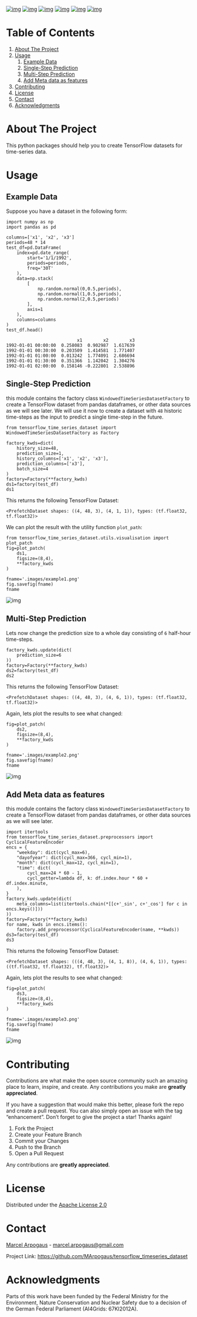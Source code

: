 [![img](https://img.shields.io/github/contributors/MArpogaus/tensorflow_timeseries_dataset.svg?style=flat-square)](https://github.com/MArpogaus/tensorflow_timeseries_dataset/graphs/contributors)
[![img](https://img.shields.io/github/forks/MArpogaus/tensorflow_timeseries_dataset.svg?style=flat-square)](https://github.com/MArpogaus/tensorflow_timeseries_dataset/network/members)
[![img](https://img.shields.io/github/stars/MArpogaus/tensorflow_timeseries_dataset.svg?style=flat-square)](https://github.com/MArpogaus/tensorflow_timeseries_dataset/stargazers)
[![img](https://img.shields.io/github/issues/MArpogaus/tensorflow_timeseries_dataset.svg?style=flat-square)](https://github.com/MArpogaus/tensorflow_timeseries_dataset/issues)
[![img](https://img.shields.io/github/license/MArpogaus/tensorflow_timeseries_dataset.svg?style=flat-square)](https://github.com/MArpogaus/tensorflow_timeseries_dataset/blob/master/LICENSE)
[![img](https://img.shields.io/badge/-LinkedIn-black.svg?style=flat-square&logo=linkedin&colorB=555)](https://linkedin.com/in/MArpogaus)


# Table of Contents

1.  [About The Project](#about-the-project)
2.  [Usage](#usage)
    1.  [Example Data](#org62ac303)
    2.  [Single-Step Prediction](#org5c0e42d)
    3.  [Multi-Step Prediction](#org31a5c64)
    4.  [Add Meta data as features](#org1c91d16)
3.  [Contributing](#contributing)
4.  [License](#license)
5.  [Contact](#contact)
6.  [Acknowledgments](#acknowledgments)


<a id="about-the-project"></a>

# About The Project

This python packages should help you to create TensorFlow datasets for time-series data.


<a id="usage"></a>

# Usage


<a id="org62ac303"></a>

## Example Data

Suppose you have a dataset in the following form:

    import numpy as np
    import pandas as pd
    
    columns=['x1', 'x2', 'x3']
    periods=48 * 14
    test_df=pd.DataFrame(
        index=pd.date_range(
            start='1/1/1992',
            periods=periods,
            freq='30T'
        ),
        data=np.stack(
            [
                np.random.normal(0,0.5,periods),
                np.random.normal(1,0.5,periods),
                np.random.normal(2,0.5,periods)
            ],
            axis=1
        ),
        columns=columns
    )
    test_df.head()

                               x1        x2        x3
    1992-01-01 00:00:00  0.258083  0.902987  1.617639
    1992-01-01 00:30:00  0.203509  1.414581  1.771407
    1992-01-01 01:00:00  0.013242  1.774091  2.686694
    1992-01-01 01:30:00  0.351366  1.142042  1.304276
    1992-01-01 02:00:00  0.158146 -0.222801  2.538896


<a id="org5c0e42d"></a>

## Single-Step Prediction

this module contains the factory class `WindowedTimeSeriesDatasetFactory` to create a TensorFlow dataset from pandas dataframes, or other data sources as we will see later.
We will use it now to create a dataset with `48` historic time-steps as the input to predict a single time-step in the future.

    from tensorflow_time_series_dataset import WindowedTimeSeriesDatasetFactory as Factory
    
    factory_kwds=dict(
        history_size=48,
        prediction_size=1,
        history_columns=['x1', 'x2', 'x3'],
        prediction_columns=['x3'],
        batch_size=4
    )
    factory=Factory(**factory_kwds)
    ds1=factory(test_df)
    ds1

This returns the following TensorFlow Dataset:

    <PrefetchDataset shapes: ((4, 48, 3), (4, 1, 1)), types: (tf.float32, tf.float32)>

We can plot the result with the utility function `plot_path`:

    from tensorflow_time_series_dataset.utils.visualisation import plot_patch
    fig=plot_patch(
        ds1,
        figsize=(8,4),
        **factory_kwds
    )
    
    fname='.images/example1.png'
    fig.savefig(fname)
    fname

![img](.images/example1.png)


<a id="org31a5c64"></a>

## Multi-Step Prediction

Lets now change the prediction size to a whole day consisting of `6` half-hour time-steps.

    factory_kwds.update(dict(
        prediction_size=6
    ))
    factory=Factory(**factory_kwds)
    ds2=factory(test_df)
    ds2

This returns the following TensorFlow Dataset:

    <PrefetchDataset shapes: ((4, 48, 3), (4, 6, 1)), types: (tf.float32, tf.float32)>

Again, lets plot the results to see what changed:

    fig=plot_patch(
        ds2,
        figsize=(8,4),
        **factory_kwds
    )
    
    fname='.images/example2.png'
    fig.savefig(fname)
    fname

![img](.images/example2.png)


<a id="org1c91d16"></a>

## Add Meta data as features

this module contains the factory class `WindowedTimeSeriesDatasetFactory` to create a TensorFlow dataset from pandas dataframes, or other data sources as we will see later.

    import itertools
    from tensorflow_time_series_dataset.preprocessors import CyclicalFeatureEncoder
    encs = {
        "weekday": dict(cycl_max=6),
        "dayofyear": dict(cycl_max=366, cycl_min=1),
        "month": dict(cycl_max=12, cycl_min=1),
        "time": dict(
            cycl_max=24 * 60 - 1,
            cycl_getter=lambda df, k: df.index.hour * 60 + df.index.minute,
        ),
    }
    factory_kwds.update(dict(
        meta_columns=list(itertools.chain(*[[c+'_sin', c+'_cos'] for c in encs.keys()]))
    ))
    factory=Factory(**factory_kwds)
    for name, kwds in encs.items():
        factory.add_preprocessor(CyclicalFeatureEncoder(name, **kwds))
    ds3=factory(test_df)
    ds3

This returns the following TensorFlow Dataset:

    <PrefetchDataset shapes: (((4, 48, 3), (4, 1, 8)), (4, 6, 1)), types: ((tf.float32, tf.float32), tf.float32)>

Again, lets plot the results to see what changed:

    fig=plot_patch(
        ds3,
        figsize=(8,4),
        **factory_kwds
    )
    
    fname='.images/example3.png'
    fig.savefig(fname)
    fname

![img](.images/example3.png)


<a id="contributing"></a>

# Contributing

Contributions are what make the open source community such an amazing
place to learn, inspire, and create. Any contributions you make are
**greatly appreciated**.

If you have a suggestion that would make this better, please fork the
repo and create a pull request. You can also simply open an issue with
the tag &ldquo;enhancement&rdquo;. Don&rsquo;t forget to give the project a star! Thanks
again!

1.  Fork the Project
2.  Create your Feature Branch
3.  Commit your Changes
4.  Push to the Branch
5.  Open a Pull Request

Any contributions are **greatly appreciated**.


<a id="license"></a>

# License

Distributed under the [Apache License 2.0](LICENSE)


<a id="contact"></a>

# Contact

[Marcel Arpogaus](https://github.com/marpogaus) - [marcel.arpogaus@gmail.com](mailto:marcel.arpogaus@gmail.com)

Project Link:
<https://github.com/MArpogaus/tensorflow_timeseries_dataset>


<a id="acknowledgments"></a>

# Acknowledgments

Parts of this work have been funded by the Federal Ministry for the Environment, Nature Conservation and Nuclear Safety due to a decision of the German Federal Parliament (AI4Grids: 67KI2012A).

